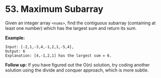 # 53. Maximum Subarray
Given an integer array `<nums>`, find the contiguous subarray
(containing at least one number)  which has the largest sum and return
its sum.

**Example:**
```
Input: [-2,1,-3,4,-1,2,1,-5,4],
Output: 6
Explanation: [4,-1,2,1] has the largest sum = 6.
```

**Follow up:**
If you have figured out the O(n) solution, try coding another solution
using the divide and conquer approach, which is more subtle.